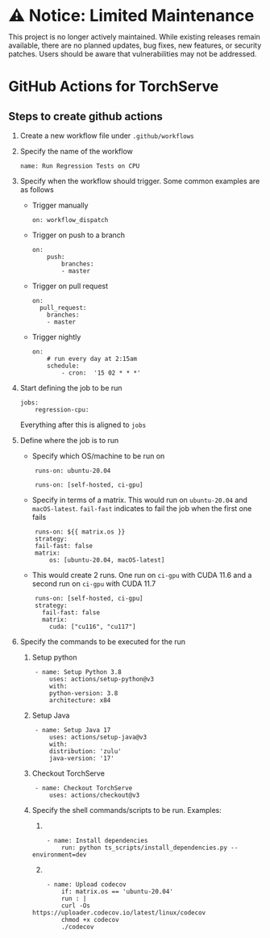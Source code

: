 <font size="6" style="font-weight: bold;"> ⚠️ Notice: Limited Maintenance </font>

This project is no longer actively maintained. While existing releases remain available, there are no planned updates, bug fixes, new features, or security patches. Users should be aware that vulnerabilities may not be addressed.

# GitHub Actions for TorchServe

## Steps to create github actions

1. Create a new workflow file under `.github/workflows`
2. Specify the name of the workflow

    `name: Run Regression Tests on CPU`
3. Specify when the workflow should trigger. Some common examples are as follows

    - Trigger manually
        ```
        on: workflow_dispatch
        ```
    - Trigger on push to a branch
        ```
        on:
            push:
                branches:
                - master
        ```
    - Trigger on pull request
        ```
        on:
          pull_request:
            branches:
            - master
        ```
    - Trigger nightly
        ```
        on:
            # run every day at 2:15am
            schedule:
                - cron:  '15 02 * * *'
        ```

4. Start defining the job to be run
    ```
    jobs:
        regression-cpu:
    ```

    Everything after this is aligned to `jobs`

5. Define where the job is to run
    - Specify which OS/machine to be run on
    ```
        runs-on: ubuntu-20.04
    ```
    ```
        runs-on: [self-hosted, ci-gpu]
    ```
    - Specify in terms of a matrix. This would run on `ubuntu-20.04` and `macOS-latest`. `fail-fast` indicates to fail the job when the first one fails
    ```
        runs-on: ${{ matrix.os }}
        strategy:
        fail-fast: false
        matrix:
            os: [ubuntu-20.04, macOS-latest]
    ```
    -  This would create 2 runs. One run on `ci-gpu` with CUDA 11.6 and a second run on `ci-gpu` with CUDA 11.7
    ```
        runs-on: [self-hosted, ci-gpu]
        strategy:
          fail-fast: false
          matrix:
            cuda: ["cu116", "cu117"]
    ```

6. Specify the commands to be executed for the run

    1. Setup python
    ```
        - name: Setup Python 3.8
            uses: actions/setup-python@v3
            with:
            python-version: 3.8
            architecture: x84
    ```
    2. Setup Java
    ```
        - name: Setup Java 17
            uses: actions/setup-java@v3
            with:
            distribution: 'zulu'
            java-version: '17'
    ```
    3. Checkout TorchServe
    ```
        - name: Checkout TorchServe
            uses: actions/checkout@v3
    ```

    4. Specify the shell commands/scripts to be run. Examples:

        1.
        ```
            - name: Install dependencies
                run: python ts_scripts/install_dependencies.py --environment=dev
        ```
        2.

        ```
            - name: Upload codecov
                if: matrix.os == 'ubuntu-20.04'
                run : |
                curl -Os https://uploader.codecov.io/latest/linux/codecov
                chmod +x codecov
                ./codecov
        ```

